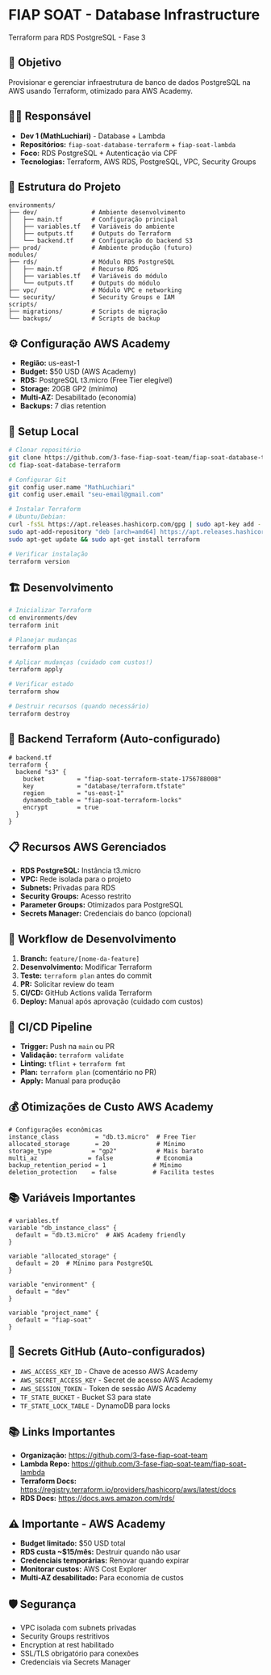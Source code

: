 # FIAP SOAT - Database Infrastructure

Terraform para RDS PostgreSQL - Fase 3

## 🎯 **Objetivo**
Provisionar e gerenciar infraestrutura de banco de dados PostgreSQL na AWS usando Terraform, otimizado para AWS Academy.

## 👨‍💻 **Responsável**
- **Dev 1 (MathLuchiari)** - Database + Lambda
- **Repositórios:** `fiap-soat-database-terraform` + `fiap-soat-lambda`
- **Foco:** RDS PostgreSQL + Autenticação via CPF
- **Tecnologias:** Terraform, AWS RDS, PostgreSQL, VPC, Security Groups

## 📁 **Estrutura do Projeto**
```
environments/
├── dev/               # Ambiente desenvolvimento
│   ├── main.tf        # Configuração principal
│   ├── variables.tf   # Variáveis do ambiente
│   ├── outputs.tf     # Outputs do Terraform
│   └── backend.tf     # Configuração do backend S3
├── prod/              # Ambiente produção (futuro)
modules/
├── rds/               # Módulo RDS PostgreSQL
│   ├── main.tf        # Recurso RDS
│   ├── variables.tf   # Variáveis do módulo
│   └── outputs.tf     # Outputs do módulo
├── vpc/               # Módulo VPC e networking
└── security/          # Security Groups e IAM
scripts/
├── migrations/        # Scripts de migração
└── backups/           # Scripts de backup
```

## ⚙️ **Configuração AWS Academy**
- **Região:** us-east-1
- **Budget:** $50 USD (AWS Academy)
- **RDS:** PostgreSQL t3.micro (Free Tier elegível)
- **Storage:** 20GB GP2 (mínimo)
- **Multi-AZ:** Desabilitado (economia)
- **Backups:** 7 dias retention

## 🚀 **Setup Local**
```bash
# Clonar repositório
git clone https://github.com/3-fase-fiap-soat-team/fiap-soat-database-terraform.git
cd fiap-soat-database-terraform

# Configurar Git
git config user.name "MathLuchiari"
git config user.email "seu-email@gmail.com"

# Instalar Terraform
# Ubuntu/Debian:
curl -fsSL https://apt.releases.hashicorp.com/gpg | sudo apt-key add -
sudo apt-add-repository "deb [arch=amd64] https://apt.releases.hashicorp.com $(lsb_release -cs) main"
sudo apt-get update && sudo apt-get install terraform

# Verificar instalação
terraform version
```

## 🏗️ **Desenvolvimento**
```bash
# Inicializar Terraform
cd environments/dev
terraform init

# Planejar mudanças
terraform plan

# Aplicar mudanças (cuidado com custos!)
terraform apply

# Verificar estado
terraform show

# Destruir recursos (quando necessário)
terraform destroy
```

## 🔐 **Backend Terraform (Auto-configurado)**
```hcl
# backend.tf
terraform {
  backend "s3" {
    bucket         = "fiap-soat-terraform-state-1756788008"
    key            = "database/terraform.tfstate"
    region         = "us-east-1"
    dynamodb_table = "fiap-soat-terraform-locks"
    encrypt        = true
  }
}
```

## 📋 **Recursos AWS Gerenciados**
- **RDS PostgreSQL:** Instância t3.micro
- **VPC:** Rede isolada para o projeto
- **Subnets:** Privadas para RDS
- **Security Groups:** Acesso restrito
- **Parameter Groups:** Otimizados para PostgreSQL
- **Secrets Manager:** Credenciais do banco (opcional)

## 🔄 **Workflow de Desenvolvimento**
1. **Branch:** `feature/[nome-da-feature]`
2. **Desenvolvimento:** Modificar Terraform
3. **Teste:** `terraform plan` antes do commit
4. **PR:** Solicitar review do team
5. **CI/CD:** GitHub Actions valida Terraform
6. **Deploy:** Manual após aprovação (cuidado com custos)

## 🧪 **CI/CD Pipeline**
- **Trigger:** Push na `main` ou PR
- **Validação:** `terraform validate`
- **Linting:** `tflint` + `terraform fmt`
- **Plan:** `terraform plan` (comentário no PR)
- **Apply:** Manual para produção

## 💰 **Otimizações de Custo AWS Academy**
```hcl
# Configurações econômicas
instance_class          = "db.t3.micro"  # Free Tier
allocated_storage       = 20             # Mínimo
storage_type           = "gp2"           # Mais barato
multi_az              = false            # Economia
backup_retention_period = 1             # Mínimo
deletion_protection    = false          # Facilita testes
```

## 📚 **Variáveis Importantes**
```hcl
# variables.tf
variable "db_instance_class" {
  default = "db.t3.micro"  # AWS Academy friendly
}

variable "allocated_storage" {
  default = 20  # Mínimo para PostgreSQL
}

variable "environment" {
  default = "dev"
}

variable "project_name" {
  default = "fiap-soat"
}
```

## 🔐 **Secrets GitHub (Auto-configurados)**
- `AWS_ACCESS_KEY_ID` - Chave de acesso AWS Academy
- `AWS_SECRET_ACCESS_KEY` - Secret de acesso AWS Academy
- `AWS_SESSION_TOKEN` - Token de sessão AWS Academy
- `TF_STATE_BUCKET` - Bucket S3 para state
- `TF_STATE_LOCK_TABLE` - DynamoDB para locks

## 📚 **Links Importantes**
- **Organização:** https://github.com/3-fase-fiap-soat-team
- **Lambda Repo:** https://github.com/3-fase-fiap-soat-team/fiap-soat-lambda
- **Terraform Docs:** https://registry.terraform.io/providers/hashicorp/aws/latest/docs
- **RDS Docs:** https://docs.aws.amazon.com/rds/

## ⚠️ **Importante - AWS Academy**
- **Budget limitado:** $50 USD total
- **RDS custa ~$15/mês:** Destruir quando não usar
- **Credenciais temporárias:** Renovar quando expirar
- **Monitorar custos:** AWS Cost Explorer
- **Multi-AZ desabilitado:** Para economia de custos

## 🛡️ **Segurança**
- VPC isolada com subnets privadas
- Security Groups restritivos
- Encryption at rest habilitado
- SSL/TLS obrigatório para conexões
- Credenciais via Secrets Manager
